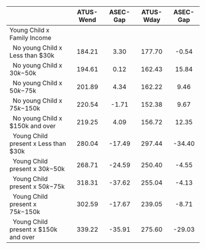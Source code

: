 
|                      |    ATUS-Wend |     ASEC-Gap |    ATUS-Wday |     ASEC-Gap |
| -------------------- | :----------: | :----------: | :----------: | :----------: |
| Young Child x Family Income |              |              |              |              |
| &nbsp;&nbsp;No young Child x Less than $30k |       184.21 |         3.30 |       177.70 |        -0.54 |
| &nbsp;&nbsp;No young Child x $30k-$50k |       194.61 |         0.12 |       162.43 |        15.84 |
| &nbsp;&nbsp;No young Child x $50k-$75k |       201.89 |         4.34 |       162.22 |         9.46 |
| &nbsp;&nbsp;No young Child x $75k-$150k |       220.54 |        -1.71 |       152.38 |         9.67 |
| &nbsp;&nbsp;No young Child x $150k and over |       219.25 |         4.09 |       156.72 |        12.35 |
| &nbsp;&nbsp;Young Child present x Less than $30k |       280.04 |       -17.49 |       297.44 |       -34.40 |
| &nbsp;&nbsp;Young Child present x $30k-$50k |       268.71 |       -24.59 |       250.40 |        -4.55 |
| &nbsp;&nbsp;Young Child present x $50k-$75k |       318.31 |       -37.62 |       255.04 |        -4.13 |
| &nbsp;&nbsp;Young Child present x $75k-$150k |       302.59 |       -17.67 |       239.05 |        -8.71 |
| &nbsp;&nbsp;Young Child present x $150k and over |       339.22 |       -35.91 |       275.60 |       -29.03 |

